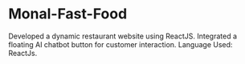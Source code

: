 # Monal-Fast-Food
Developed a dynamic restaurant website using ReactJS. Integrated a floating AI chatbot button for customer interaction. Language Used: ReactJs.
